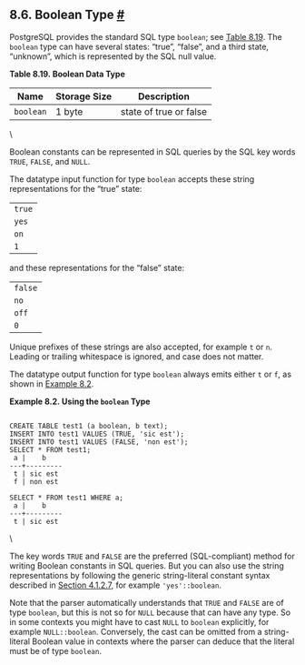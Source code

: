 ## 8.6. Boolean Type [#](#DATATYPE-BOOLEAN)

PostgreSQL provides the standard SQL type `boolean`; see [Table 8.19](datatype-boolean#DATATYPE-BOOLEAN-TABLE "Table 8.19. Boolean Data Type"). The `boolean` type can have several states: “true”, “false”, and a third state, “unknown”, which is represented by the SQL null value.

**Table 8.19. Boolean Data Type**

| Name      | Storage Size | Description            |
| --------- | ------------ | ---------------------- |
| `boolean` | 1 byte       | state of true or false |

\

Boolean constants can be represented in SQL queries by the SQL key words `TRUE`, `FALSE`, and `NULL`.

The datatype input function for type `boolean` accepts these string representations for the “true” state:

|        |
| ------ |
| `true` |
| `yes`  |
| `on`   |
| `1`    |

and these representations for the “false” state:

|         |
| ------- |
| `false` |
| `no`    |
| `off`   |
| `0`     |

Unique prefixes of these strings are also accepted, for example `t` or `n`. Leading or trailing whitespace is ignored, and case does not matter.

The datatype output function for type `boolean` always emits either `t` or `f`, as shown in [Example 8.2](datatype-boolean#DATATYPE-BOOLEAN-EXAMPLE "Example 8.2. Using the boolean Type").

**Example 8.2. Using the `boolean` Type**

```

CREATE TABLE test1 (a boolean, b text);
INSERT INTO test1 VALUES (TRUE, 'sic est');
INSERT INTO test1 VALUES (FALSE, 'non est');
SELECT * FROM test1;
 a |    b
---+---------
 t | sic est
 f | non est

SELECT * FROM test1 WHERE a;
 a |    b
---+---------
 t | sic est
```

\

The key words `TRUE` and `FALSE` are the preferred (SQL-compliant) method for writing Boolean constants in SQL queries. But you can also use the string representations by following the generic string-literal constant syntax described in [Section 4.1.2.7](sql-syntax-lexical#SQL-SYNTAX-CONSTANTS-GENERIC "4.1.2.7. Constants of Other Types"), for example `'yes'::boolean`.

Note that the parser automatically understands that `TRUE` and `FALSE` are of type `boolean`, but this is not so for `NULL` because that can have any type. So in some contexts you might have to cast `NULL` to `boolean` explicitly, for example `NULL::boolean`. Conversely, the cast can be omitted from a string-literal Boolean value in contexts where the parser can deduce that the literal must be of type `boolean`.